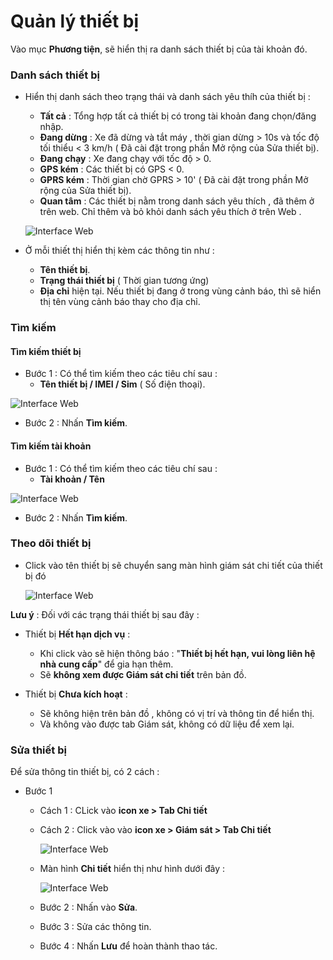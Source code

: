 # Quản lý thiết bị

Vào mục **Phương tiện**, sẽ hiển thị ra danh sách thiết bị của tài khoản đó.

### Danh sách thiết bị 
- Hiển thị danh sách theo trạng thái và danh sách yêu thíh của thiết bị :
  - **Tất cả** : Tổng hợp tất cả thiết bị có trong tài khoản đang chọn/đăng nhập.
  - **Đang dừng** : Xe đã dừng và tắt máy , thời gian dừng > 10s và tốc độ tối thiểu < 3 km/h ( Đã cài đặt trong phần Mở rộng của Sửa thiết bị).
  - **Đang chạy** : Xe đang chạy với tốc độ > 0.
  - **GPS kém** : Các thiết bị có GPS < 0.
  - **GPRS kém** : Thời gian chờ GPRS > 10'  ( Đã cài đặt trong phần Mở rộng của Sửa thiết bị).
  - **Quan tâm** : Các thiết bị nằm trong danh sách yêu thích , đã thêm ở trên web. Chỉ thêm và bỏ khỏi danh sách  yêu thích ở trên Web .

  <span class="icon-left5">![Interface Web](/docs/assets/images/web-interface/app-gotrack365/list-device-b52.png) 

- Ở mỗi thiết thị hiển thị kèm các thông tin như :
  - **Tên thiết bị**.
  - **Trạng thái thiết bị** ( Thời gian tương ứng)
  - **Địa chỉ** hiện tại. Nếu thiết bị đang ở trong vùng cảnh báo, thì sẽ hiển thị tên vùng cảnh báo thay cho địa chỉ.

### Tìm kiếm

#### Tìm kiếm thiết bị
- Bước 1 : Có thể tìm kiếm theo các tiêu chí sau :
  - **Tên thiết bị / IMEI / Sim** ( Số điện thoại).

<span class="icon-left5">![Interface Web](/docs/assets/images/web-interface/app-gotrack365/search-device.png)

- Bước 2 : Nhấn **Tìm kiếm**.
    
    

#### Tìm kiếm tài khoản
- Bước 1 : Có thể tìm kiếm theo các tiêu chí sau :
  - **Tài khoản / Tên**
  
<span class="icon-left5">![Interface Web](/docs/assets/images/web-interface/app-gotrack365/search-user.png)
  
  - Bước 2 : Nhấn **Tìm kiếm**.

    

### Theo dõi thiết bị

- Click vào tên thiết bị sẽ chuyển sang màn hình giám sát chi tiết của thiết bị đó

    <span class="icon-left5">![Interface Web](/docs/assets/images/web-interface/app-gotrack365/traccking.jpg)

**Lưu ý** : Đối với các trạng thái thiết bị sau đây :

- Thiết bị **Hết hạn dịch vụ** :
  - Khi click vào sẽ hiện thông báo  : "**Thiết bị hết hạn, vui lòng liên hệ nhà cung cấp**" để gia hạn thêm.
  - Sẽ **không xem được Giám sát chi tiết** trên bản đồ.

- Thiết bị **Chưa kích hoạt** :
  - Sẽ không hiện trên bản đồ ,  không có vị trí và thông tin để hiển thị.
  - Và không vào được tab Giám sát, không có dữ liệu để xem lại.

<div id = "edit-device">
</div>

### Sửa thiết bị

Để sửa thông tin thiết bị, có 2 cách :
- Bước 1 
  - Cách 1 : CLick vào **icon xe > Tab Chi tiết**
  - Cách 2 : Click vào vào **icon xe > Giám sát > Tab Chi tiết**

    <span class="icon-left5">![Interface Web](/docs/assets/images/web-interface/app-gotrack365/infomation.jpg)

  - Màn hình **Chi tiết** hiển thị như hình dưới đây :

    <span class="icon-left5">![Interface Web](/docs/assets/images/web-interface/app-gotrack365/edit-device-2.jpg)

  - Bước 2 : Nhấn vào **Sửa**.
  - Bước 3 : Sửa các thông tin. <br>
  - Bước 4 : Nhấn **Lưu** để hoàn thành thao tác.
  




